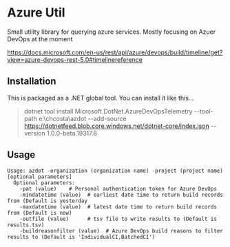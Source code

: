 # Azure Util

Small utility library for querying azure services. Mostly focusing on Azuer DevOps at the moment

https://docs.microsoft.com/en-us/rest/api/azure/devops/build/timeline/get?view=azure-devops-rest-5.0#timelinereference

## Installation

This is packaged as a .NET global tool.  You can install it like this...

> dotnet tool install Microsoft.DotNet.AzureDevOpsTelemetry --tool-path e:\chcosta\azdot --add-source https://dotnetfeed.blob.core.windows.net/dotnet-core/index.json --version 1.0.0-beta.19317.8

## Usage

```TEXT
Usage: azdot -organization (organization name) -project (project name) [optional parameters]
  Optional parameters:
    -pat (value)    # Personal authentication token for Azure DevOps
    -mindatetime (value)  # earliest date time to return build records from (Default is yesterday
    -maxdatetime (value)  # latest date time to return build records from (Default is now)
    -outfile (value)      # tsv file to write results to (Default is results.tsv)
    -buildreasonfilter (value)  # Azure DevOps build reasons to filter results to (Default is 'IndividualCI,BatchedCI')
```